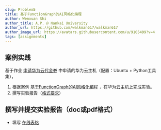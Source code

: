```yaml
---
slug: Problem5
title: 基于FunctionGraph的AI风格化编程
author: Wenxuan Shi
author_title: A.P. @ Nankai University
author_url: https://github.com/walkman617/walkman617
author_image_url: https://avatars.githubusercontent.com/u/9105499?v=4
tags: [assignments]
---
```


## 案例实践
基于作业 [申请华为云代金券](/blog/HuaweiCloud) 中申请的华为云主机（配置：Ubuntu + Python工具集），
1. 根据案例 [基于FunctionGraph的AI风格化编程](https://devstation.connect.huaweicloud.com/devdesktop/res_detail?id=3) ，在华为云主机上完成实验。
2. 撰写实验报告（[格式要求](https://docs.qq.com/doc/DYnpza1ZBUXFkQndS)）

## 撰写并提交实验报告（doc或pdf格式）
- 填写 [在线表格](https://docs.qq.com/form/page/DYlBrT0hYeHN3UEZp) 
